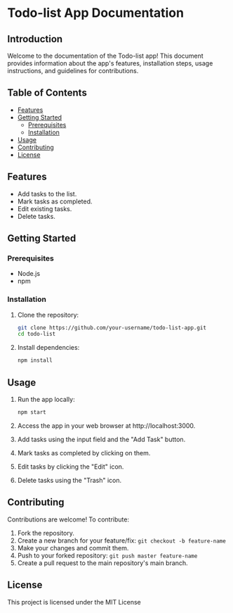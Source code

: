 # Todo-list App Documentation

## Introduction

Welcome to the documentation of the Todo-list app! This document provides information about the app's features, installation steps, usage instructions, and guidelines for contributions.

## Table of Contents

- [Features](#features)
- [Getting Started](#getting-started)
  - [Prerequisites](#prerequisites)
  - [Installation](#installation)
- [Usage](#usage)
- [Contributing](#contributing)
- [License](#license)

## Features

- Add tasks to the list.
- Mark tasks as completed.
- Edit existing tasks.
- Delete tasks.

## Getting Started

### Prerequisites

- Node.js
- npm

### Installation

1. Clone the repository:

   ```bash
   git clone https://github.com/your-username/todo-list-app.git
   cd todo-list

   ```

2. Install dependencies:

   ```bash
   npm install
   ```

## Usage

1. Run the app locally:

   ```bash
   npm start

   ```

2. Access the app in your web browser at http://localhost:3000.

3. Add tasks using the input field and the "Add Task" button.

4. Mark tasks as completed by clicking on them.

5. Edit tasks by clicking the "Edit" icon.

6. Delete tasks using the "Trash" icon.

## Contributing

Contributions are welcome! To contribute:

1. Fork the repository.
2. Create a new branch for your feature/fix: `git checkout -b feature-name`
3. Make your changes and commit them.
4. Push to your forked repository: `git push master feature-name`
5. Create a pull request to the main repository's main branch.

## License

This project is licensed under the MIT License
